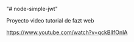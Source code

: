 "# node-simple-jwt" 

Proyecto video tutorial de fazt web

https://www.youtube.com/watch?v=qckBlIfOnlA
